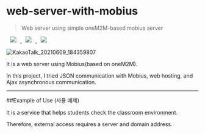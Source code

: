 # web-server-with-mobius
> Web server using simple oneM2M-based mobius server

<a href="https://nodejs.org/ko/">
    <img 
        src="http://img.shields.io/badge/-Node.js-white?style=flat&logo=Node.js&link=https://nodejs.org/ko/"
        style="height : auto; margin-left : 10px; margin-right : 10px;"/>
</a>
<a href="https://developer.mozilla.org/ko/docs/Web/CSS">
    <img 
        src="http://img.shields.io/badge/-CSS-orange?style=flat&logo=CSS&link=https://developer.mozilla.org/ko/docs/Web/CSS"
        style="height : auto; margin-left : 10px; margin-right : 10px;"/>
</a>
<a href="https://developer.mozilla.org/ko/docs/Web/HTML">
    <img 
        src="http://img.shields.io/badge/-html-blue?style=flat&logo=html&link=https://developer.mozilla.org/ko/docs/Web/HTML"
        style="height : auto; margin-left : 10px; margin-right : 10px;"/>
</a>

![KakaoTalk_20210609_184359807](https://user-images.githubusercontent.com/75168305/123225740-f7959a80-d50d-11eb-8c4a-b82cc325af65.jpg)

It is a web server using Mobius(based on oneM2M). 

In this project, I tried JSON communication with Mobius, web hosting, and Ajax asynchronous communication.

***

##Example of Use (사용 예제)

It is a service that helps students check the classroom environment. 

Therefore, external access requires a server and domain address.
